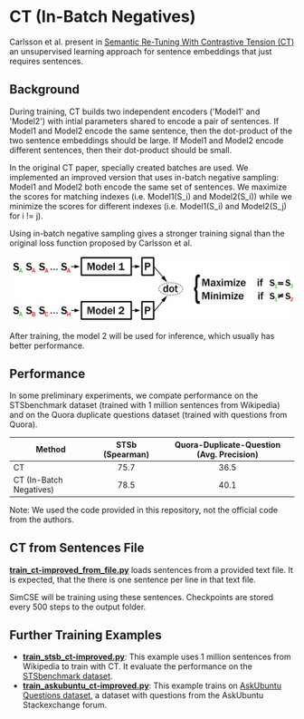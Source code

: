 # CT (In-Batch Negatives)
Carlsson et al. present in [Semantic Re-Tuning With Contrastive Tension (CT)](https://openreview.net/pdf?id=Ov_sMNau-PF) an unsupervised learning approach for sentence embeddings that just requires sentences.

## Background
During training, CT builds two independent encoders ('Model1' and 'Model2') with intial parameters shared to encode a pair of sentences. If Model1 and Model2 encode the same sentence, then the dot-product of the two sentence embeddings should be large. If Model1 and Model2 encode different sentences, then their dot-product should be small.

In the original CT paper, specially created batches are used. We implemented an improved version that uses in-batch negative sampling: Model1 and Model2 both encode the same set of sentences. We maximize the scores for matching indexes (i.e. Model1(S_i) and Model2(S_i)) while we minimize the scores for different indexes (i.e. Model1(S_i) and Model2(S_j) for i != j).

Using in-batch negative sampling gives a stronger training signal than the original loss function proposed by Carlsson et al.


![CT working](https://raw.githubusercontent.com/UKPLab/sentence-transformers/master/docs/img/CT.jpg)

After training, the model 2 will be used for inference, which usually has better performance.

## Performance
In some preliminary experiments, we compate performance on the STSbenchmark dataset (trained with 1 million sentences from Wikipedia) and on the Quora duplicate questions dataset (trained with questions from Quora).

| Method | STSb (Spearman) | Quora-Duplicate-Question (Avg. Precision) |
| --- | :---: | :---:
| CT | 75.7 | 36.5
| CT (In-Batch Negatives) | 78.5 | 40.1


Note: We used the code provided in this repository, not the official code from the authors.

## CT from Sentences File

**[train_ct-improved_from_file.py](train_ct-improved_from_file.py)** loads sentences from a provided text file. It is expected, that the there is one sentence per line in that text file.

SimCSE will be training using these sentences. Checkpoints are stored every 500 steps to the output folder.



## Further Training Examples 

- **[train_stsb_ct-improved.py](train_stsb_ct-improved.py)**: This example uses 1 million sentences from Wikipedia to train with CT. It evaluate the performance on the  [STSbenchmark dataset](https://ixa2.si.ehu.eus/stswiki/index.php/STSbenchmark).
- **[train_askubuntu_ct-improved.py](train_askubuntu_ct-improved.py)**: This example trains on [AskUbuntu Questions dataset](https://github.com/taolei87/askubuntu), a dataset with questions from the AskUbuntu Stackexchange forum.